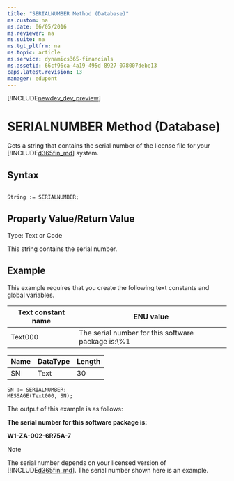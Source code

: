 ```yaml
---
title: "SERIALNUMBER Method (Database)"
ms.custom: na
ms.date: 06/05/2016
ms.reviewer: na
ms.suite: na
ms.tgt_pltfrm: na
ms.topic: article
ms.service: dynamics365-financials
ms.assetid: 66cf96ca-4a19-495d-8927-078007debe13
caps.latest.revision: 13
manager: edupont
---
```


[!INCLUDE[newdev_dev_preview](../includes/newdev_dev_preview.md)]

# SERIALNUMBER Method (Database)
Gets a string that contains the serial number of the license file for your [!INCLUDE[d365fin_md](../includes/d365fin_md.md)] system.  
  
## Syntax  
  
```  
  
String := SERIALNUMBER;  
```  
  
## Property Value/Return Value  
 Type: Text or Code  
  
 This string contains the serial number.  
  
## Example  
 This example requires that you create the following text constants and global variables.  
  
|Text constant name|ENU value|  
|------------------------|---------------|  
|Text000|The serial number for this software package is:\\%1|  
  
|Name|DataType|Length|  
|----------|--------------|------------|  
|SN|Text|30|  
  
```  
SN := SERIALNUMBER;  
MESSAGE(Text000, SN);  
```  
  
 The output of this example is as follows:  
  
 **The serial number for this software package is:**  
  
 **W1-ZA-002-6R75A-7**  
  
> [!NOTE]  
>  The serial number depends on your licensed version of [!INCLUDE[d365fin_md](../includes/d365fin_md.md)]. The serial number shown here is an example.